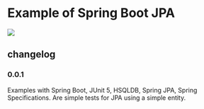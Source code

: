 # Example of Spring Boot JPA

<a href='https://travis-ci.org/gepp81/examplesJPA/'><img src='https://travis-ci.org/gepp81/exampleJPA.svg?branch=master'></a>

## changelog

### 0.0.1

Examples with Spring Boot, JUnit 5, HSQLDB, Spring JPA, Spring Specifications.
Are simple tests for JPA using a simple entity.
